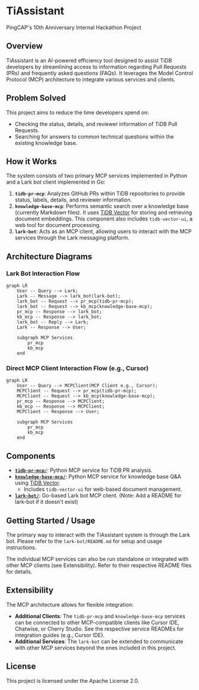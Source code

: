 # TiAssistant

PingCAP's 10th Anniversary Internal Hackathon Project

## Overview

TiAssistant is an AI-powered efficiency tool designed to assist TiDB developers by streamlining access to information regarding Pull Requests (PRs) and frequently asked questions (FAQs). It leverages the Model Control Protocol (MCP) architecture to integrate various services and clients.

## Problem Solved

This project aims to reduce the time developers spend on:
- Checking the status, details, and reviewer information of TiDB Pull Requests.
- Searching for answers to common technical questions within the existing knowledge base.

## How it Works

The system consists of two primary MCP services implemented in Python and a Lark bot client implemented in Go:

1.  **`tidb-pr-mcp`**: Analyzes GitHub PRs within TiDB repositories to provide status, labels, details, and reviewer information.
2.  **`knowledge-base-mcp`**: Performs semantic search over a knowledge base (currently Markdown files). It uses [TiDB Vector](https://docs.pingcap.com/tidbcloud/vector-search-overview) for storing and retrieving document embeddings. This component also includes `tidb-vector-ui`, a web tool for document processing.
3.  **`lark-bot`**: Acts as an MCP client, allowing users to interact with the MCP services through the Lark messaging platform.

## Architecture Diagrams

### Lark Bot Interaction Flow

```mermaid
graph LR
    User -- Query --> Lark;
    Lark -- Message --> lark_bot(lark-bot);
    lark_bot -- Request --> pr_mcp(tidb-pr-mcp);
    lark_bot -- Request --> kb_mcp(knowledge-base-mcp);
    pr_mcp -- Response --> lark_bot;
    kb_mcp -- Response --> lark_bot;
    lark_bot -- Reply --> Lark;
    Lark -- Response --> User;

    subgraph MCP Services
        pr_mcp
        kb_mcp
    end
```

### Direct MCP Client Interaction Flow (e.g., Cursor)

```mermaid
graph LR
    User -- Query --> MCPClient(MCP Client e.g., Cursor);
    MCPClient -- Request --> pr_mcp(tidb-pr-mcp);
    MCPClient -- Request --> kb_mcp(knowledge-base-mcp);
    pr_mcp -- Response --> MCPClient;
    kb_mcp -- Response --> MCPClient;
    MCPClient -- Response --> User;

    subgraph MCP Services
        pr_mcp
        kb_mcp
    end
```

## Components

-   **[`tidb-pr-mcp/`](./tidb-pr-mcp/README.md)**: Python MCP service for TiDB PR analysis.
-   **[`knowledge-base-mcp/`](./knowledge-base-mcp/README.md)**: Python MCP service for knowledge base Q&A using [TiDB Vector](https://docs.pingcap.com/tidbcloud/vector-search-overview).
    -   Includes `tidb-vector-ui` for web-based document management.
-   **[`lark-bot/`](./lark-bot/README.md)**: Go-based Lark bot MCP client. (Note: Add a README for lark-bot if it doesn't exist)

## Getting Started / Usage

The primary way to interact with the TiAssistant system is through the Lark bot. Please refer to the `lark-bot/README.md` for setup and usage instructions.

The individual MCP services can also be run standalone or integrated with other MCP clients (see Extensibility). Refer to their respective README files for details.

## Extensibility

The MCP architecture allows for flexible integration:

-   **Additional Clients**: The `tidb-pr-mcp` and `knowledge-base-mcp` services can be connected to other MCP-compatible clients like Cursor IDE, Chatwise, or Cherry Studio. See the respective service READMEs for integration guides (e.g., Cursor IDE).
-   **Additional Services**: The `lark-bot` can be extended to communicate with other MCP services beyond the ones included in this project.

## License

This project is licensed under the Apache License 2.0.
